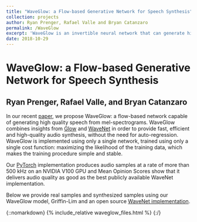 ```yaml
---
title: "WaveGlow: a Flow-based Generative Network for Speech Synthesis"
collection: projects
author: Ryan Prenger, Rafael Valle and Bryan Catanzaro
permalink: /WaveGlow
excerpt: 'WaveGlow is an invertible neural network that can generate high quality speech efficiently from mel-spectrograms.'
date: 2018-10-29
---
```


# WaveGlow: a Flow-based Generative Network for Speech Synthesis
## Ryan Prenger, Rafael Valle, and Bryan Catanzaro

In our recent [paper], we propose WaveGlow: a flow-based network capable
of generating high quality speech from mel-spectrograms. WaveGlow
combines insights from [Glow] and [WaveNet] in order to provide fast,
efficient and high-quality audio synthesis, without the need for
auto-regression. WaveGlow is implemented using only a single network,
trained using only a single cost function: maximizing the likelihood of
the training data, which makes the training procedure simple and
stable.

Our [PyTorch] implementation produces audio samples at a rate of more than
500 kHz on an NVIDIA V100 GPU and Mean Opinion Scores show that it delivers
audio quality as good as the best publicly available WaveNet
implementation. 

Below we provide real samples and synthesized samples using our WaveGlow model, Griffin-Lim 
and an open source [WaveNet implementation].

[paper]: https://arxiv.org/abs/1811.00002
[WaveNet implementation]: https://github.com/r9y9/wavenet_vocoder
[Glow]: https://blog.openai.com/glow/
[WaveNet]: https://deepmind.com/blog/wavenet-generative-model-raw-audio/
[PyTorch]: http://pytorch.org

{::nomarkdown}
{% include_relative waveglow_files.html %}
{:/}